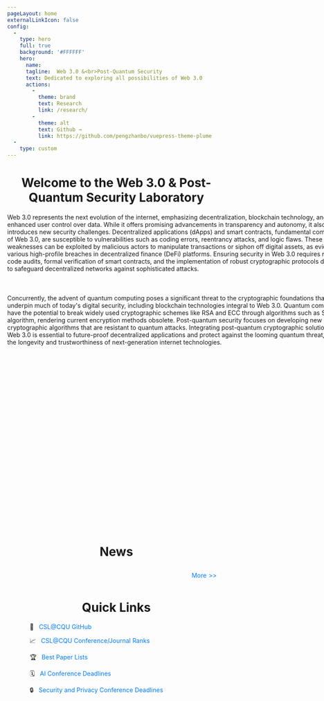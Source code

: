 ```yaml
---
pageLayout: home
externalLinkIcon: false
config:
  -
    type: hero
    full: true
    background: '#FFFFFF'
    hero:
      name:
      tagline:  Web 3.0 &<br>Post-Quantum Security
      text: Dedicated to exploring all possibilities of Web 3.0
      actions:
        -
          theme: brand
          text: Research
          link: /research/
        -
          theme: alt
          text: Github →
          link: https://github.com/pengzhanbo/vuepress-theme-plume
  -
    type: custom
---
```

<script setup>
import Swiper from 'vuepress-theme-plume/features/Swiper.vue'
</script>
<h1 style="text-align: center;font-weight: bold;margin-bottom: 20px;">Welcome to the Web 3.0 & Post-Quantum Security Laboratory</h1>
<div style="width: 800px; margin: 0 auto;margin-bottom: 20px;">
Web 3.0 represents the next evolution of the internet, emphasizing decentralization, blockchain technology, and enhanced user control over data. While it offers promising advancements in transparency and autonomy, it also introduces new security challenges. Decentralized applications (dApps) and smart contracts, fundamental components of Web 3.0, are susceptible to vulnerabilities such as coding errors, reentrancy attacks, and logic flaws. These weaknesses can be exploited by malicious actors to manipulate transactions or siphon off digital assets, as evidenced by various high-profile breaches in decentralized finance (DeFi) platforms. Ensuring security in Web 3.0 requires rigorous code audits, formal verification of smart contracts, and the implementation of robust cryptographic protocols designed to safeguard decentralized networks against sophisticated attacks.
<br></br>
<br></br>
Concurrently, the advent of quantum computing poses a significant threat to the cryptographic foundations that underpin much of today's digital security, including blockchain technologies integral to Web 3.0. Quantum computers have the potential to break widely used cryptographic schemes like RSA and ECC through algorithms such as Shor's algorithm, rendering current encryption methods obsolete. Post-quantum security focuses on developing new cryptographic algorithms that are resistant to quantum attacks. Integrating post-quantum cryptographic solutions into Web 3.0 is essential to future-proof decentralized applications and protect against the looming quantum threat, ensuring the longevity and trustworthiness of next-generation internet technologies.
</div>
<div style="width: 600px; height: 400px; margin: 0 auto;margin-bottom: 20px;margin-top: 20px;">
<Swiper :items="['https://theme-plume.vuejs.press/plume.png', 'https://theme-plume.vuejs.press/plume.png']" />
</div>
<div style="width: 800px; margin: 0 auto;margin-bottom: 20px;">
</div>

<h1 style="text-align: center; font-weight: bold;">News</h1>
<SimpleNews />
  <div style="text-align: right;">
        <a href="/PolyU-Web-3.0-and-Post-Quantum-Security-Lab/news/" style="display: inline-flex; align-items: center; padding: 10px 20px; color: #007BFF; text-decoration: none;">
            More 
            <span style="margin-left: 5px;">&gt;&gt;</span>
        </a>
    </div>
<h1 style="text-align: center;font-weight: bold;">Quick Links</h1>
<div style="width: 400px; margin: 0 auto; margin-bottom: 20px; text-align: left;">
    <p>
        <span style="margin-right: 8px;">📍</span>
        <a href="https://github.com/your-repo" style="text-decoration: none; color: #007BFF;">CSL@CQU GitHub</a>
    </p>
    <p>
        <span style="margin-right: 8px;">📈</span>
        <a href="https://your-link-to-ranks" style="text-decoration: none; color: #007BFF;">CSL@CQU Conference/Journal Ranks</a>
    </p>
    <p>
        <span style="margin-right: 8px;">🏆</span>
        <a href="https://your-link-to-best-papers" style="text-decoration: none; color: #007BFF;">Best Paper Lists</a>
    </p>
    <p>
        <span style="margin-right: 8px;">🗓️</span>
        <a href="https://your-link-to-ai-deadlines" style="text-decoration: none; color: #007BFF;">AI Conference Deadlines</a>
    </p>
    <p>
        <span style="margin-right: 8px;">🔒</span>
        <a href="https://your-link-to-security-deadlines" style="text-decoration: none; color: #007BFF;">Security and Privacy Conference Deadlines</a>
    </p>
</div>
